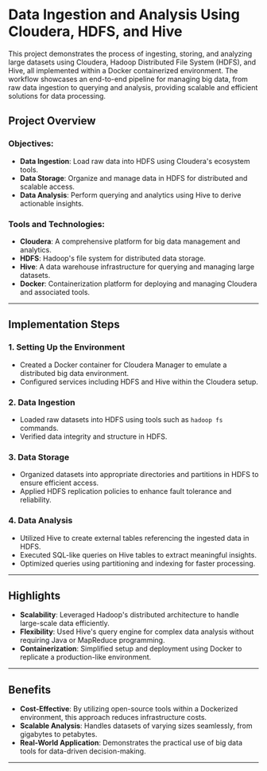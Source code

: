 # Data Ingestion and Analysis Using Cloudera, HDFS, and Hive

This project demonstrates the process of ingesting, storing, and analyzing large datasets using Cloudera, Hadoop Distributed File System (HDFS), and Hive, all implemented within a Docker containerized environment. The workflow showcases an end-to-end pipeline for managing big data, from raw data ingestion to querying and analysis, providing scalable and efficient solutions for data processing.

## Project Overview

### Objectives:
- **Data Ingestion**: Load raw data into HDFS using Cloudera's ecosystem tools.
- **Data Storage**: Organize and manage data in HDFS for distributed and scalable access.
- **Data Analysis**: Perform querying and analytics using Hive to derive actionable insights.

### Tools and Technologies:
- **Cloudera**: A comprehensive platform for big data management and analytics.
- **HDFS**: Hadoop's file system for distributed data storage.
- **Hive**: A data warehouse infrastructure for querying and managing large datasets.
- **Docker**: Containerization platform for deploying and managing Cloudera and associated tools.

---

## Implementation Steps

### 1. Setting Up the Environment
- Created a Docker container for Cloudera Manager to emulate a distributed big data environment.
- Configured services including HDFS and Hive within the Cloudera setup.

### 2. Data Ingestion
- Loaded raw datasets into HDFS using tools such as `hadoop fs` commands.
- Verified data integrity and structure in HDFS.

### 3. Data Storage
- Organized datasets into appropriate directories and partitions in HDFS to ensure efficient access.
- Applied HDFS replication policies to enhance fault tolerance and reliability.

### 4. Data Analysis
- Utilized Hive to create external tables referencing the ingested data in HDFS.
- Executed SQL-like queries on Hive tables to extract meaningful insights.
- Optimized queries using partitioning and indexing for faster processing.

---

## Highlights

- **Scalability**: Leveraged Hadoop's distributed architecture to handle large-scale data efficiently.
- **Flexibility**: Used Hive's query engine for complex data analysis without requiring Java or MapReduce programming.
- **Containerization**: Simplified setup and deployment using Docker to replicate a production-like environment.

---

## Benefits

- **Cost-Effective**: By utilizing open-source tools within a Dockerized environment, this approach reduces infrastructure costs.
- **Scalable Analysis**: Handles datasets of varying sizes seamlessly, from gigabytes to petabytes.
- **Real-World Application**: Demonstrates the practical use of big data tools for data-driven decision-making.

---


